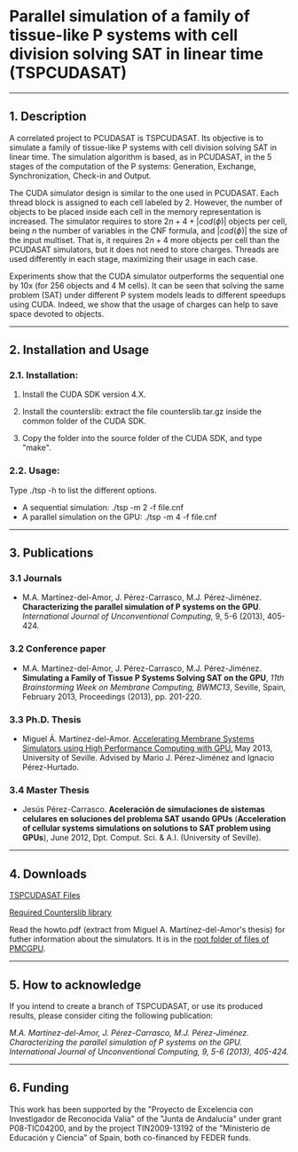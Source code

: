 # Parallel simulation of a family of tissue-like P systems with cell division solving SAT in linear time (TSPCUDASAT) #

----------
## 1. Description ##

A correlated project to PCUDASAT is TSPCUDASAT. Its objective is to simulate a family of tissue-like P systems with cell division solving SAT in linear time. The simulation algorithm is based, as in PCUDASAT, in the 5 stages of the computation of the P systems: Generation, Exchange, Synchronization, Check-in and Output.

The CUDA simulator design is similar to the one used in PCUDASAT. Each thread block is assigned to each cell labeled by 2. However, the number of objects to be placed inside each cell in the memory representation is increased. The simulator requires to store $2n+4+|cod(\phi)|$ objects per cell, being $n$ the number of variables in the CNF formula, and $|cod(\phi)|$ the size of the input multiset. That is, it requires $2n+4$ more objects per cell than the PCUDASAT simulators, but it does not need to store charges. Threads are used differently in each stage, maximizing their usage in each case.

Experiments show that the CUDA simulator outperforms the sequential one by 10x (for 256 objects and 4 M cells). It can be seen that solving the same problem (SAT) under different P system models leads to different speedups using CUDA. Indeed, we show that the usage of charges can help to save space devoted to objects.

----------
## 2. Installation and Usage ##

### 2.1. Installation: 

  1. Install the CUDA SDK version 4.X.

  2. Install the counterslib: extract the file counterslib.tar.gz inside the common folder of the CUDA SDK.

  3. Copy the folder into the source folder of the CUDA SDK, and type "make".

### 2.2. Usage:

Type ./tsp -h to list the different options.
  * A sequential simulation: ./tsp -m 2 -f file.cnf
  * A parallel simulation on the GPU: ./tsp -m 4 -f file.cnf

----------
## 3. Publications ##

### 3.1 Journals ###

* M.A. Martínez-del-Amor, J. Pérez-Carrasco, M.J. Pérez-Jiménez. **Characterizing the parallel simulation of P systems on the GPU**. *International Journal of Unconventional Computing*, 9, 5-6 (2013), 405-424. 

### 3.2 Conference paper ###

* M.A. Martínez-del-Amor, J. Pérez-Carrasco, M.J. Pérez-Jiménez. **Simulating a Family of Tissue P Systems Solving SAT on the GPU**, *11th Brainstorming Week on Membrane Computing, BWMC13*, Seville, Spain, February 2013, Proceedings (2013), pp. 201-220.

### 3.3 Ph.D. Thesis ###

* Miguel Á. Martínez-del-Amor. [Accelerating Membrane Systems Simulators using High Performance Computing with GPU.](http://www.cs.us.es/~mdelamor/research.html#thesis) May 2013, University of Seville. Advised by Mario J. Pérez-Jiménez and Ignacio Pérez-Hurtado.

### 3.4 Master Thesis ###

* Jesús Pérez-Carrasco. **Aceleración de simulaciones de sistemas celulares en soluciones del problema SAT usando GPUs** (**Acceleration of cellular systems simulations on solutions to SAT problem using GPUs**), June 2012, Dpt. Comput. Sci. & A.I. (University of Seville).

----------
## 4. Downloads ##

[TSPCUDASAT Files](http://sourceforge.net/projects/pmcgpu/files/TSPCUDASAT/)

[Required Counterslib library](http://sourceforge.net/projects/pmcgpu/files/counterslib)

Read the howto.pdf (extract from Miguel A. Martínez-del-Amor's thesis) for futher information about the simulators. It is in the [root folder of files of PMCGPU](http://sourceforge.net/projects/pmcgpu/files).


----------
## 5. How to acknowledge ##

If you intend to create a branch of TSPCUDASAT, or use its produced results, please consider citing the following publication:

*M.A. Martínez-del-Amor, J. Pérez-Carrasco, M.J. Pérez-Jiménez. Characterizing the parallel simulation of P systems on the GPU. International Journal of Unconventional Computing, 9, 5-6 (2013), 405-424.*

----------
## 6. Funding ##

This work has been supported by the "Proyecto de Excelencia con Investigador de Reconocida Valía" of the "Junta de Andalucía" under grant P08-TIC04200, and by the project TIN2009-13192 of the "Ministerio de Educación y Ciencia" of Spain, both co-financed by FEDER funds.
